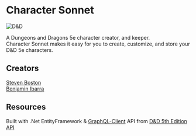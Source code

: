 # Character Sonnet

![D&D](https://upload.wikimedia.org/wikipedia/en/thumb/8/8e/Dungeons_%26_Dragons_5th_Edition_logo.svg/1920px-Dungeons_%26_Dragons_5th_Edition_logo.svg.png)

A Dungeons and Dragons 5e character creator, and keeper.  
Character Sonnet makes it easy for you to create, customize, and store your D&D 5e characters.  

## Creators

[Steven Boston](https://github.com/Steven-Boston)  
[Benjamin Ibarra](https://github.com/BeniBarra)  

## Resources

Built with .Net EntityFramework & [GraphQL-Client](https://github.com/graphql-dotnet/graphql-client)
API from [D&D 5th Edition API](http://www.dnd5eapi.co/)  
